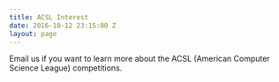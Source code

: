 ```yaml
---
title: ACSL Interest
date: 2016-10-12 23:15:00 Z
layout: page
---
```


Email us if you want to learn more about the ACSL (American Computer Science League) competitions.